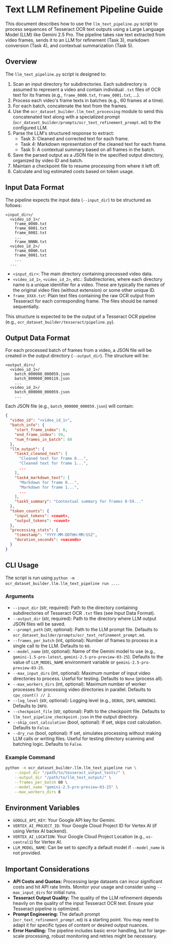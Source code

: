 # Text LLM Refinement Pipeline Guide

This document describes how to use the `llm_text_pipeline.py` script to process sequences of Tesseract OCR text outputs using a Large Language Model (LLM) like Gemini 2.5 Pro. The pipeline takes raw text extracted from video frames, sends it to an LLM for refinement (Task 3), markdown conversion (Task 4), and contextual summarization (Task 5).

## Overview

The `llm_text_pipeline.py` script is designed to:

1.  Scan an input directory for subdirectories. Each subdirectory is assumed to represent a video and contain individual `.txt` files of OCR text for its frames (e.g., `frame_0000.txt`, `frame_0001.txt`, ...).
2.  Process each video's frame texts in batches (e.g., 60 frames at a time).
3.  For each batch, concatenate the text from the frames.
4.  Use the `ocr_dataset_builder.llm_text_processing` module to send this concatenated text along with a specialized prompt (`ocr_dataset_builder/prompts/ocr_text_refinement_prompt.md`) to the configured LLM.
5.  Parse the LLM's structured response to extract:
    *   Task 3: Cleaned and corrected text for each frame.
    *   Task 4: Markdown representation of the cleaned text for each frame.
    *   Task 5: A contextual summary based on all frames in the batch.
6.  Save the parsed output as a JSON file in the specified output directory, organized by video ID and batch.
7.  Maintain a checkpoint file to resume processing from where it left off.
8.  Calculate and log estimated costs based on token usage.

## Input Data Format

The pipeline expects the input data (`--input_dir`) to be structured as follows:

```
<input_dir>/
  <video_id_1>/
    frame_0000.txt
    frame_0001.txt
    frame_0002.txt
    ...
    frame_NNNN.txt
  <video_id_2>/
    frame_0000.txt
    frame_0001.txt
    ...
  ...
```

*   `<input_dir>`: The main directory containing processed video data.
*   `<video_id_1>`, `<video_id_2>`, etc.: Subdirectories, where each directory name is a unique identifier for a video. These are typically the names of the original video files (without extension) or some other unique ID.
*   `frame_XXXX.txt`: Plain text files containing the raw OCR output from Tesseract for each corresponding frame. The files should be named sequentially.

This structure is expected to be the output of a Tesseract OCR pipeline (e.g., `ocr_dataset_builder/tesseract/pipeline.py`).

## Output Data Format

For each processed batch of frames from a video, a JSON file will be created in the output directory (`--output_dir`). The structure will be:

```
<output_dir>/
  <video_id_1>/
    batch_000000_000059.json
    batch_000060_000119.json
    ...
  <video_id_2>/
    batch_000000_000059.json
    ...
```

Each JSON file (e.g., `batch_000000_000059.json`) will contain:

```json
{
  "video_id": "<video_id_1>",
  "batch_info": {
    "start_frame_index": 0,
    "end_frame_index": 59,
    "num_frames_in_batch": 60
  },
  "llm_output": {
    "task3_cleaned_text": [
      "Cleaned text for frame 0...",
      "Cleaned text for frame 1...",
      ...
    ],
    "task4_markdown_text": [
      "Markdown for frame 0...",
      "Markdown for frame 1...",
      ...
    ],
    "task5_summary": "Contextual summary for frames 0-59..."
  },
  "token_counts": {
    "input_tokens": <count>,
    "output_tokens": <count>
  },
  "processing_stats": {
    "timestamp": "YYYY-MM-DDTHH:MM:SSZ",
    "duration_seconds": <seconds>
  }
}
```

## CLI Usage

The script is run using `python -m ocr_dataset_builder.llm.llm_text_pipeline run ...`.

### Arguments

*   `--input_dir` (str, required): Path to the directory containing subdirectories of Tesseract OCR `.txt` files (see Input Data Format).
*   `--output_dir` (str, required): Path to the directory where LLM output JSON files will be saved.
*   `--prompt_path` (str, optional): Path to the LLM prompt file. Defaults to `ocr_dataset_builder/prompts/ocr_text_refinement_prompt.md`.
*   `--frames_per_batch` (int, optional): Number of frames to process in a single call to the LLM. Defaults to `60`.
*   `--model_name` (str, optional): Name of the Gemini model to use (e.g., `gemini-1.5-pro-latest`, `gemini-2.5-pro-preview-03-25`). Defaults to the value of `LLM_MODEL_NAME` environment variable or `gemini-2.5-pro-preview-03-25`.
*   `--max_input_dirs` (int, optional): Maximum number of input video directories to process. Useful for testing. Defaults to `None` (process all).
*   `--max_workers_dirs` (int, optional): Maximum number of worker processes for processing video directories in parallel. Defaults to `cpu_count() // 2`.
*   `--log_level` (str, optional): Logging level (e.g., `DEBUG`, `INFO`, `WARNING`). Defaults to `INFO`.
*   `--checkpoint_file` (str, optional): Path to the checkpoint file. Defaults to `llm_text_pipeline_checkpoint.json` in the output directory.
*   `--skip_cost_calculation` (bool, optional): If set, skips cost calculation. Defaults to `False`.
*   `--dry_run` (bool, optional): If set, simulates processing without making LLM calls or writing files. Useful for testing directory scanning and batching logic. Defaults to `False`.

### Example Command

```bash
python -m ocr_dataset_builder.llm.llm_text_pipeline run \
    --input_dir "/path/to/tesseract_output_texts/" \
    --output_dir "/path/to/llm_text_output/" \
    --frames_per_batch 60 \
    --model_name "gemini-2.5-pro-preview-03-25" \
    --max_workers_dirs 8
```

## Environment Variables

*   `GOOGLE_API_KEY`: Your Google API key for Gemini.
*   `VERTEX_AI_PROJECT_ID`: Your Google Cloud Project ID for Vertex AI (if using Vertex AI backend).
*   `VERTEX_AI_LOCATION`: Your Google Cloud Project Location (e.g., `us-central1`) for Vertex AI.
*   `LLM_MODEL_NAME`: Can be set to specify a default model if `--model_name` is not provided.

## Important Considerations

*   **API Costs and Quotas:** Processing large datasets can incur significant costs and hit API rate limits. Monitor your usage and consider using `--max_input_dirs` for initial runs.
*   **Tesseract Output Quality:** The quality of the LLM refinement depends heavily on the quality of the input Tesseract OCR text. Ensure your Tesseract pipeline is optimized.
*   **Prompt Engineering:** The default prompt (`ocr_text_refinement_prompt.md`) is a starting point. You may need to adapt it for specific types of content or desired output nuances.
*   **Error Handling:** The pipeline includes basic error handling, but for large-scale processing, robust monitoring and retries might be necessary. 